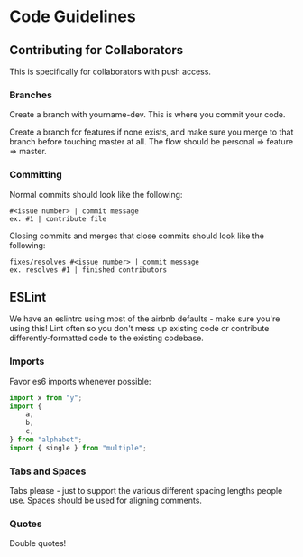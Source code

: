 Code Guidelines
===============

## Contributing for Collaborators
This is specifically for collaborators with push access.

### Branches
Create a branch with yourname-dev. This is where you commit your code.

Create a branch for features if none exists, and make sure you merge to that branch before touching master at all. The flow should be personal => feature => master.

### Committing
Normal commits should look like the following:

```
#<issue number> | commit message
ex. #1 | contribute file
```

Closing commits and merges that close commits should look like the following:
```
fixes/resolves #<issue number> | commit message
ex. resolves #1 | finished contributors
```

## ESLint
We have an eslintrc using most of the airbnb defaults - make sure you're using this! Lint often so you don't mess up existing code or contribute differently-formatted code to the existing codebase.

### Imports
Favor es6 imports whenever possible:

```js
import x from "y";
import {
	a,
	b,
	c,
} from "alphabet";
import { single } from "multiple";
```

### Tabs and Spaces
Tabs please - just to support the various different spacing lengths people use. Spaces should be used for aligning comments.

### Quotes
Double quotes!
